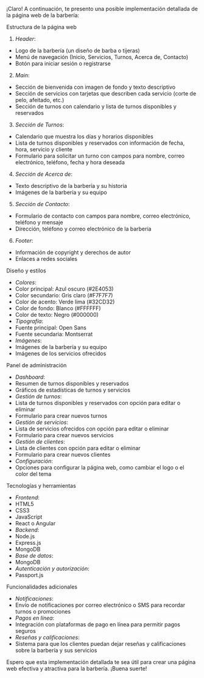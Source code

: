 ¡Claro! A continuación, te presento una posible implementación detallada de la página web de la barbería:

Estructura de la página web
1. *Header*:
- Logo de la barbería (un diseño de barba o tijeras)
- Menú de navegación (Inicio, Servicios, Turnos, Acerca de, Contacto)
- Botón para iniciar sesión o registrarse
2. *Main*:
- Sección de bienvenida con imagen de fondo y texto descriptivo
- Sección de servicios con tarjetas que describen cada servicio (corte de pelo, afeitado, etc.)
- Sección de turnos con calendario y lista de turnos disponibles y reservados
3. *Sección de Turnos*:
- Calendario que muestra los días y horarios disponibles
- Lista de turnos disponibles y reservados con información de fecha, hora, servicio y cliente
- Formulario para solicitar un turno con campos para nombre, correo electrónico, teléfono, fecha y hora deseada
4. *Sección de Acerca de*:
- Texto descriptivo de la barbería y su historia
- Imágenes de la barbería y su equipo
5. *Sección de Contacto*:
- Formulario de contacto con campos para nombre, correo electrónico, teléfono y mensaje
- Dirección, teléfono y correo electrónico de la barbería
6. *Footer*:
- Información de copyright y derechos de autor
- Enlaces a redes sociales

Diseño y estilos
- *Colores*:
- Color principal: Azul oscuro (#2E4053)
- Color secundario: Gris claro (#F7F7F7)
- Color de acento: Verde lima (#32CD32)
- Color de fondo: Blanco (#FFFFFF)
- Color de texto: Negro (#000000)
- *Tipografía*:
- Fuente principal: Open Sans
- Fuente secundaria: Montserrat
- *Imágenes*:
- Imágenes de la barbería y su equipo
- Imágenes de los servicios ofrecidos

Panel de administración
- *Dashboard*:
- Resumen de turnos disponibles y reservados
- Gráficos de estadísticas de turnos y servicios
- *Gestión de turnos*:
- Lista de turnos disponibles y reservados con opción para editar o eliminar
- Formulario para crear nuevos turnos
- *Gestión de servicios*:
- Lista de servicios ofrecidos con opción para editar o eliminar
- Formulario para crear nuevos servicios
- *Gestión de clientes*:
- Lista de clientes con opción para editar o eliminar
- Formulario para crear nuevos clientes
- *Configuración*:
- Opciones para configurar la página web, como cambiar el logo o el color del tema

Tecnologías y herramientas
- *Frontend*:
- HTML5
- CSS3
- JavaScript
- React o Angular
- *Backend*:
- Node.js
- Express.js
- MongoDB
- *Base de datos*:
- MongoDB
- *Autenticación y autorización*:
- Passport.js

Funcionalidades adicionales
- *Notificaciones*:
- Envío de notificaciones por correo electrónico o SMS para recordar turnos o promociones
- *Pagos en línea*:
- Integración con plataformas de pago en línea para permitir pagos seguros
- *Reseñas y calificaciones*:
- Sistema para que los clientes puedan dejar reseñas y calificaciones sobre la barbería y sus servicios

Espero que esta implementación detallada te sea útil para crear una página web efectiva y atractiva para la barbería. ¡Buena suerte!